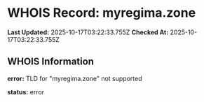 # WHOIS Record: myregima.zone

**Last Updated:** 2025-10-17T03:22:33.755Z
**Checked At:** 2025-10-17T03:22:33.755Z

## WHOIS Information

**error:** TLD for "myregima.zone" not supported

**status:** error

